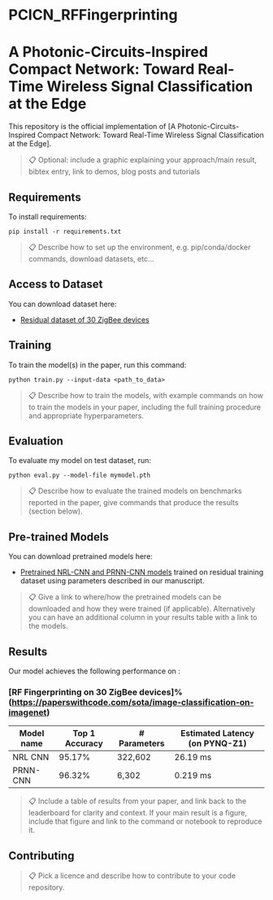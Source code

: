 # PCICN_RFFingerprinting


# A Photonic-Circuits-Inspired Compact Network: Toward Real-Time Wireless Signal Classification at the Edge

This repository is the official implementation of [A Photonic-Circuits-Inspired Compact Network: Toward Real-Time Wireless Signal Classification at the Edge]. 

>📋  Optional: include a graphic explaining your approach/main result, bibtex entry, link to demos, blog posts and tutorials

## Requirements

To install requirements:

```setup
pip install -r requirements.txt
```

>📋  Describe how to set up the environment, e.g. pip/conda/docker commands, download datasets, etc...

## Access to Dataset

You can download dataset here:

- [Residual dataset of 30 ZigBee devices](https://drive.google.com/drive/folders/1NJBWN4dlSAn_uLX7CIYUnB2zCTFaZ98k?usp=sharing) 


## Training

To train the model(s) in the paper, run this command:

```train
python train.py --input-data <path_to_data> 
```

>📋  Describe how to train the models, with example commands on how to train the models in your paper, including the full training procedure and appropriate hyperparameters.

## Evaluation

To evaluate my model on test dataset, run:

```eval
python eval.py --model-file mymodel.pth 
```

>📋  Describe how to evaluate the trained models on benchmarks reported in the paper, give commands that produce the results (section below).

## Pre-trained Models

You can download pretrained models here:

- [Pretrained NRL-CNN and PRNN-CNN models](https://drive.google.com/drive/folders/11ysSUTBOapH_4xOI8-GXRy1MH6lcnOxk?usp=sharing) trained on residual training dataset using parameters described in our manuscript. 

>📋  Give a link to where/how the pretrained models can be downloaded and how they were trained (if applicable).  Alternatively you can have an additional column in your results table with a link to the models.

## Results

Our model achieves the following performance on :

### [RF Fingerprinting on 30 ZigBee devices]%(https://paperswithcode.com/sota/image-classification-on-imagenet)

| Model name         | Top 1 Accuracy  | # Parameters | Estimated Latency (on PYNQ-Z1) |
| ------------------ |---------------- | -------------| -------------------------------|
| NRL CNN            |     95.17%      |   322,602    |            26.19 ms            |
| PRNN-CNN           |     96.32%      |   6,302      |            0.219 ms            |

>📋  Include a table of results from your paper, and link back to the leaderboard for clarity and context. If your main result is a figure, include that figure and link to the command or notebook to reproduce it. 


## Contributing

>📋  Pick a licence and describe how to contribute to your code repository. 

